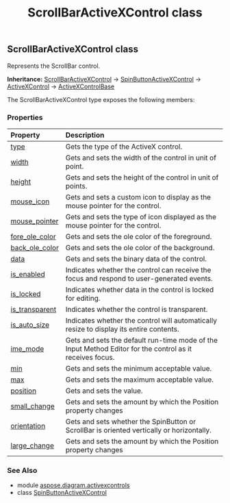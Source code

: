 ﻿---
title: ScrollBarActiveXControl class
second_title: Aspose.Diagram for Python via .NET API References
description: 
type: docs
weight: 100
url: /python-net/aspose.diagram.activexcontrols/scrollbaractivexcontrol/
is_root: false
---

## ScrollBarActiveXControl class

Represents the ScrollBar control.



**Inheritance:** [ScrollBarActiveXControl](/diagram/python-net/aspose.diagram.activexcontrols/scrollbaractivexcontrol) → 
[SpinButtonActiveXControl](/diagram/python-net/aspose.diagram.activexcontrols/spinbuttonactivexcontrol) → 
[ActiveXControl](/diagram/python-net/aspose.diagram.activexcontrols/activexcontrol) → 
[ActiveXControlBase](/diagram/python-net/aspose.diagram.activexcontrols/activexcontrolbase)



The ScrollBarActiveXControl type exposes the following members:

### Properties
| Property | Description |
| :- | :- |
| [type](/diagram/python-net/aspose.diagram.activexcontrols/scrollbaractivexcontrol/type) | Gets the type of the ActiveX control. |
| [width](/diagram/python-net/aspose.diagram.activexcontrols/scrollbaractivexcontrol/width) | Gets and sets the width of the control in unit of point. |
| [height](/diagram/python-net/aspose.diagram.activexcontrols/scrollbaractivexcontrol/height) | Gets and sets the height of the control in unit of points. |
| [mouse_icon](/diagram/python-net/aspose.diagram.activexcontrols/scrollbaractivexcontrol/mouse_icon) | Gets and sets a custom icon to display as the mouse pointer for the control. |
| [mouse_pointer](/diagram/python-net/aspose.diagram.activexcontrols/scrollbaractivexcontrol/mouse_pointer) | Gets and sets the type of icon displayed as the mouse pointer for the control. |
| [fore_ole_color](/diagram/python-net/aspose.diagram.activexcontrols/scrollbaractivexcontrol/fore_ole_color) | Gets and sets the ole color of the foreground. |
| [back_ole_color](/diagram/python-net/aspose.diagram.activexcontrols/scrollbaractivexcontrol/back_ole_color) | Gets and sets the ole color of the background. |
| [data](/diagram/python-net/aspose.diagram.activexcontrols/scrollbaractivexcontrol/data) | Gets and sets the binary data of the control. |
| [is_enabled](/diagram/python-net/aspose.diagram.activexcontrols/scrollbaractivexcontrol/is_enabled) | Indicates whether the control can receive the focus and respond to user-generated events. |
| [is_locked](/diagram/python-net/aspose.diagram.activexcontrols/scrollbaractivexcontrol/is_locked) | Indicates whether data in the control is locked for editing. |
| [is_transparent](/diagram/python-net/aspose.diagram.activexcontrols/scrollbaractivexcontrol/is_transparent) | Indicates whether the control is transparent. |
| [is_auto_size](/diagram/python-net/aspose.diagram.activexcontrols/scrollbaractivexcontrol/is_auto_size) | Indicates whether the control will automatically resize to display its entire contents. |
| [ime_mode](/diagram/python-net/aspose.diagram.activexcontrols/scrollbaractivexcontrol/ime_mode) | Gets and sets the default run-time mode of the Input Method Editor for the control as it receives focus. |
| [min](/diagram/python-net/aspose.diagram.activexcontrols/scrollbaractivexcontrol/min) | Gets and sets the minimum acceptable value. |
| [max](/diagram/python-net/aspose.diagram.activexcontrols/scrollbaractivexcontrol/max) | Gets and sets the maximum acceptable value. |
| [position](/diagram/python-net/aspose.diagram.activexcontrols/scrollbaractivexcontrol/position) | Gets and sets the value. |
| [small_change](/diagram/python-net/aspose.diagram.activexcontrols/scrollbaractivexcontrol/small_change) | Gets and sets the amount by which the Position property changes |
| [orientation](/diagram/python-net/aspose.diagram.activexcontrols/scrollbaractivexcontrol/orientation) | Gets and sets whether the SpinButton or ScrollBar is oriented vertically or horizontally. |
| [large_change](/diagram/python-net/aspose.diagram.activexcontrols/scrollbaractivexcontrol/large_change) | Gets and sets the amount by which the Position property changes |


### See Also

* module [aspose.diagram.activexcontrols](../)
* class [SpinButtonActiveXControl](/diagram/python-net/aspose.diagram.activexcontrols/spinbuttonactivexcontrol)
